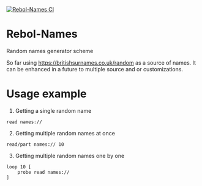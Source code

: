 [![Rebol-Names CI](https://github.com/Oldes/Rebol-Names/actions/workflows/main.yml/badge.svg)](https://github.com/Oldes/Rebol-Names/actions/workflows/main.yml)

# Rebol-Names
Random names generator scheme

So far using https://britishsurnames.co.uk/random as a source of names.
It can be enhanced in a future to multiple source and or customizations.

# Usage example

1. Getting a single random name
```rebol
read names://
```
2. Getting multiple random names at once
```rebol
read/part names:// 10
```
3. Getting multiple random names one by one
```rebol
loop 10 [
	probe read names://
]
```
